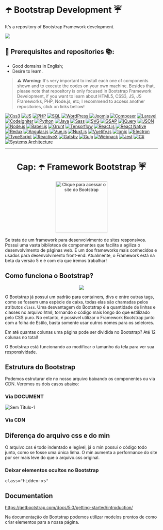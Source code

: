 # ☂️ Bootstrap Development ☔
It's a repository of Bootstrap Framework development.

<a href="https://github.com/IsaacAlves7/bootstrap-development"><img src="https://blog.getbootstrap.com/assets/img/2020/06/v5-new-logo.png"></a>

## 🎒 Prerequisites and repositories 📚:
<ul>
  <li>Good domains in English;</li>
  <li>Desire to learn.</li>
</ul>
<blockquote><b>⚠️ Warning:</b> It's very important to install each one of components shown and to execute the codes on your own machine. Besides that, please note that repository is only focused in Bootstrap Framework Development, if you want to learn about HTML5, CSS3, JS, JS Frameworks, PHP, Node.js, etc; I recommend to access another repositories, click on links bellow!</blockquote>

[![Css3](https://img.shields.io/badge/-CSS‍‍Drawings-7952B3?style=for-the-badge&logo=CSS3&logoColor=white)](https://github.com/IsaacAlves7/css3-programming)
[![JS](https://img.shields.io/badge/-JavaScript-7952B3?style=for-the-badge&logo=JavaScript&logoColor=white)](https://github.com/IsaacAlves7/javascript-programming)
[![PHP](https://img.shields.io/badge/-PHP-7952B3?style=for-the-badge&logo=PHP&logoColor=white)](https://github.com/IsaacAlves7/php-programming)
[![SQL](https://img.shields.io/badge/-SQL‍‍language-7952B3?style=for-the-badge&logo=PostgreSQL&logoColor=white)](https://github.com/IsaacAlves7/sql-language)
[![WordPress](https://img.shields.io/badge/-Wordpress-7952B3?style=for-the-badge&logo=WordPress&logoColor=white)](https://github.com/IsaacAlves7/jQuery-programming)
[![Joomla](https://img.shields.io/badge/-Joomla-7952B3?style=for-the-badge&logo=Joomla&logoColor=white)](https://github.com/IsaacAlves7/jQuery-programming)
[![Composer](https://img.shields.io/badge/-Composer-7952B3?style=for-the-badge&logo=Composer&logoColor=white)](https://github.com/IsaacAlves7/jQuery-programming)
[![Laravel](https://img.shields.io/badge/-Laravel-7952B3?style=for-the-badge&logo=Laravel&logoColor=white)](https://github.com/IsaacAlves7/jQuery-programming)
[![CodeIgniter](https://img.shields.io/badge/-CodeIgniter-7952B3?style=for-the-badge&logo=CodeIgniter&logoColor=white)](https://github.com/IsaacAlves7/jQuery-programming)
[![Python](https://img.shields.io/badge/-Python-7952B3?style=for-the-badge&logo=Python&logoColor=white)](https://github.com/IsaacAlves7/python-programming)
[![Java](https://img.shields.io/badge/-Java-7952B3?style=for-the-badge&logo=Java&logoColor=white)](https://github.com/IsaacAlves7/java-programming)
[![Sass](https://img.shields.io/badge/-Sass-7952B3?style=for-the-badge&logo=Sass&logoColor=black)](https://github.com/IsaacAlves7/javascript-programming)
[![SVG](https://img.shields.io/badge/-SVG-7952B3?style=for-the-badge&logo=SVG&logoColor=black)](https://github.com/IsaacAlves7/javascript-programming)
[![GSAP](https://img.shields.io/badge/-GSAP-7952B3?style=for-the-badge&logo=GreenSock&logoColor=black)](https://github.com/IsaacAlves7/jQuery-programming)
[![jQuery](https://img.shields.io/badge/-jQuery-7952B3?style=for-the-badge&logo=jQuery&logoColor=white)](https://github.com/IsaacAlves7/jQuery-programming)
[![JSON](https://img.shields.io/badge/-JSON-7952B3?style=for-the-badge&logo=JSON&logoColor=white)](https://github.com/IsaacAlves7/html5-and-css3-development)
[![Node.js](https://img.shields.io/badge/-Node.js-7952B3?style=for-the-badge&logo=Node.js&logoColor=white)](https://github.com/IsaacAlves7/html5-and-css3-development)
[![Babel.js](https://img.shields.io/badge/-Babel-7952B3?style=for-the-badge&logo=Babel&logoColor=black)](https://github.com/IsaacAlves7/html5-and-css3-development)
[![Grunt](https://img.shields.io/badge/-Grunt-7952B3?style=for-the-badge&logo=Grunt&logoColor=black)](https://github.com/IsaacAlves7/gulp-programming)
[![Tensorflow](https://img.shields.io/badge/-Tensorflow-7952B3?style=for-the-badge&logo=TensorFlow&logoColor=white)](https://github.com/IsaacAlves7/html5-and-css3-development)
[![React.js](https://img.shields.io/badge/-React.js-7952B3?style=for-the-badge&logo=React&logoColor=61DAFB)](https://github.com/IsaacAlves7/react.js-programming)
[![React Native](https://img.shields.io/badge/-React‍‍Native-FF2D20?style=for-the-badge&logo=React&logoColor=white)](https://github.com/IsaacAlves7/react-native-programming)
[![Redux](https://img.shields.io/badge/-Redux-3880FF?style=for-the-badge&logo=Redux&logoColor=white)](https://github.com/IsaacAlves7/typescript-programming)
[![Angular.js](https://img.shields.io/badge/-Angular.js-FF2D20?style=for-the-badge&logo=AngularJS&logoColor=white)](https://github.com/IsaacAlves7/angular.js-programming)
[![Vue.js](https://img.shields.io/badge/-Vue.js-3880FF?style=for-the-badge&logo=Vue.js&logoColor=white)](https://github.com/IsaacAlves7/vue.js-programming)
[![Nuxt.js](https://img.shields.io/badge/-Nuxt.js-FF2D20?style=for-the-badge&logo=Nuxt.js&logoColor=white)](https://github.com/IsaacAlves7/vue.js-programming)
[![Vuetify.js](https://img.shields.io/badge/-Vuetify-1867C0?style=for-the-badge&logo=Vuetify&logoColor=white)](https://github.com/IsaacAlves7/vue.js-programming)
[![Ionic](https://img.shields.io/badge/-Ionic-FF2D20?style=for-the-badge&logo=Ionic&logoColor=white)](https://github.com/IsaacAlves7/ionic-programming)
[![Electron](https://img.shields.io/badge/-Electron-007ACC?style=for-the-badge&logo=Electron&logoColor=white)](https://github.com/IsaacAlves7/electron-programming)
[![TypeScript](https://img.shields.io/badge/-TypeScript-FF2D20?style=for-the-badge&logo=TypeScript&logoColor=white)](https://github.com/IsaacAlves7/typescript-programming)
[![ReactiveX](https://img.shields.io/badge/-ReactiveX-007ACC?style=for-the-badge&logo=ReactiveX&logoColor=white)](https://github.com/IsaacAlves7/typescript-programming)
[![Gatsby](https://img.shields.io/badge/-Gatsby-FF2D20?style=for-the-badge&logo=Gatsby&logoColor=white)](https://github.com/IsaacAlves7/typescript-programming)
[![Gulp](https://img.shields.io/badge/-Gulp-1867C0?style=for-the-badge&logo=gulp&logoColor=white)](https://github.com/IsaacAlves7/gulp-programming)
[![Webpack](https://img.shields.io/badge/-Webpack-FF2D20?style=for-the-badge&logo=Webpack&logoColor=white)](https://github.com/IsaacAlves7/webpack-programming)
[![Jest](https://img.shields.io/badge/-Jest-1572B6?style=for-the-badge&logo=Jest&logoColor=white)](https://github.com/IsaacAlves7/webpack-programming)
[![C#](https://img.shields.io/badge/-C.Sharp-FF2D20?style=for-the-badge&logo=C-Sharp&logoColor=white)](https://github.com/IsaacAlves7/c-sharp-programming)
[![Systems Architecture](https://img.shields.io/badge/-Systems‍‍Architecture-blue?style=for-the-badge&logo=ReactOS&logoColor=white)](https://github.com/IsaacAlves7/systems-architecture)

<hr>

<h1 align="center">Cap: ☂️ Framework Bootstrap ☔</h1>
<div align="center"><a href="https://getbootstrap.com/"><img src="https://cdn.worldvectorlogo.com/logos/bootstrap-5-1.svg" height="170" title="Clique para acessar o site do Bootstrap"></a></div>
<p>Se trata de um framework para desenvolvimento de sites responsivos. Possui uma vasta biblioteca de componentes que facilita a agiliza o desenvolvimento de páginas web. É um dos frameworks mais conhecidos e usados para desenvolvimento front-end. Atualmente, o Framework está na beta da versão 5 e é com ela que iremos trabalhar!</p>

## Como funciona o Bootstrap?
<div align="center"><img src="https://user-images.githubusercontent.com/61624336/106330804-a5a05f80-6262-11eb-990b-77961ab5ca76.jpg"></div>

<p>O Bootstrap já possui um padrão para containers, divs e entre outras tags, como se fossem uma espécie de caixa, todas elas são chamadas pelos atributos <code>class</code>. Uma desvantagem do Bootstrap é a quantidade de linhas e classes no arquivo html, tornando o código mais longo do que estilizado pelo CSS puro. No entanto, é possível utilizar o Framework Bootstrap junto com a folha de Estilo, basta somente usar outros nomes para os seletores.</p>

Em até quantas colunas uma página pode ser dividida no Bootstrap? Até 12 colunas no total!

O Bootstrap está funcionando ao modificar o tamanho da tela para ver sua responsividade.

## Estrutura do Bootstrap
<p>Podemos estruturar ele no nosso arquivo baixando os componentes ou via CDN. Veremos os dois casos abaixo:</p>

### Via DOCUMENT
![Sem Título-1](https://user-images.githubusercontent.com/61624336/106341041-8f060280-627a-11eb-940c-95ac5279d24c.jpg)

### Via CDN


## Diferença do arquivo css e do min
<p>O arquivo.css é todo indentado e legível, já o min possui o código todo junto, como se fosse uma única linha. O min aumenta a performance do site por ser mais leve do que o arquivo.css original.</p>

### Deixar elementos ocultos no Bootstrap
<pre>class="hidden-xs"</pre> 

## Documentation
https://getbootstrap.com/docs/5.0/getting-started/introduction/

<p>Na documentação do Bootstrap podemos utilizar modelos prontos de como criar elementos para a nossa página.</p>
